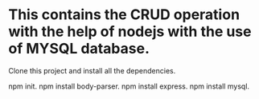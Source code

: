 # This contains the CRUD operation with the help of nodejs with the use of MYSQL database.

Clone this project and install all the dependencies.

 npm init.
 npm install body-parser.
 npm install express.
 npm install mysql.

